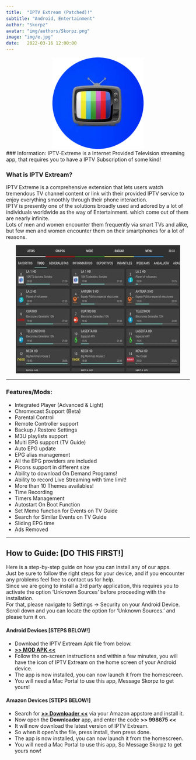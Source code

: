 ```yaml
---
title:  "IPTV Extream (Patched)!"
subtitle: "Android, Entertainment"
author: "Skorpz"
avatar: "img/authors/Skorpz.png"
image: "img/e.jpg"
date:   2022-03-16 12:00:00
---
```


<div style="text-align: center"><img src="img/post/IPTV/iptv.png" width="250" height="250" /></div>
### Information:
IPTV-Extreme is a Internet Provided Television streaming app, that requires you to have a IPTV Subscription of some kind!

### What is IPTV Extream?
<p>IPTV Extreme is a comprehensive extension that lets users watch tremendous TV channel content or link with their provided IPTV service to enjoy everything smoothly through their phone interaction.
<br>
IPTV is presently one of the solutions broadly used and adored by a lot of individuals worldwide as the way of Entertainment. which come out of them are nearly infinite.
<br>
Lots of men and women encounter them frequently via smart TVs and alike, but few men and women encounter them on their smartphones for a lot of reasons.
</p>

<div style="text-align: center"><img src="img/post/IPTV/IPTV-Extreme.jpg" width="450" height="350" /></div>

---

### Features/Mods:

- Integrated Player (Advanced & Light)
- Chromecast Support (Beta)
- Parental Control
- Remote Controller support
- Backup / Restore Settings
- M3U playlists support
- Multi EPG support (TV Guide)
- Auto EPG update
- EPG alias management
- All the EPG providers are included
- Picons support in different size
- Ability to download On Demand Programs!
- Ability to record Live Streaming with time limit!
- More than 10 Themes availables!
- Time Recording
- Timers Management
- Autostart On Boot Function
- Set Memo function for Events on TV Guide
- Search for Similar Events on TV Guide
- Sliding EPG time
- Ads Removed

---

## How to Guide: [DO THIS FIRST!]
<p>Here is a step-by-step guide on how you can install any of our apps.
<br>
Just be sure to follow the right steps for your device, and if you encounter any problems feel free to contact us for help.
<br>
Since we are going to install a 3rd party application, this requires you  to activate the option ‘Unknown Sources’ before proceeding with the installation.
<br>
For that, please navigate to Settings -> Security on your Android Device. Scroll down and you can locate the option for ‘Unknown Sources.’ and please turn it on.
</p>

#### Android Devices [STEPS BELOW!]

- Download the IPTV Extream Apk file from below.
- [**>> MOD APK <<**](https://github.com/TeamSkorpz/teamskorpz.github.io/releases/download/IPTV/IPTV_Extreme_Pro.apk)
- Follow the on-screen instructions and within a few minutes, you will have the icon of IPTV Extream on the home screen of your Android device.
- The app is now installed, you can now launch it from the homescreen.
- You will need a Mac Portal to use this app, Message Skorpz to get yours!

#### Amazon Devices [STEPS BELOW!]

- Search for **[>> Downloader <<](https://amzn.to/3oIIJhM)** via your Amazon appstore and install it.
- Now open the **Downloader** app, and enter the code **>> 998675 <<**
- It will now download the latest version of IPTV Extream.
- So when it open's the file, press install, then press done.
- The app is now installed, you can now launch it from the homescreen.
- You will need a Mac Portal to use this app, So Message Skorpz to get yours now!
